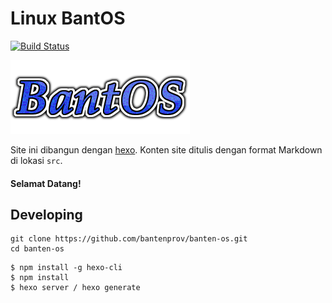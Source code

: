 # Linux BantOS

[![Build Status](https://api.travis-ci.org/bairahmat/site.svg?branch=master)](https://travis-ci.org/bairahmat)

![Bantos](src/images/logo-readme.png)

Site ini dibangun dengan [hexo](http://hexo.io/). Konten site ditulis dengan format Markdown di lokasi `src`. 

#### Selamat Datang!

## Developing

```
git clone https://github.com/bantenprov/banten-os.git
cd banten-os
```
```
$ npm install -g hexo-cli
$ npm install
$ hexo server / hexo generate
```
